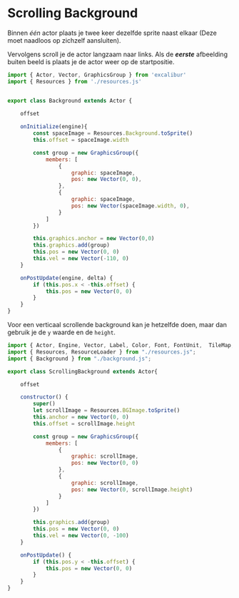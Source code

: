 # Scrolling Background

Binnen *één* actor plaats je twee keer dezelfde sprite naast elkaar (Deze moet naadloos op zichzelf aansluiten).

Vervolgens scroll je de actor langzaam naar links. Als de ***eerste*** afbeelding buiten beeld is plaats je de actor weer op de startpositie.

```javascript
import { Actor, Vector, GraphicsGroup } from 'excalibur'
import { Resources } from './resources.js'


export class Background extends Actor {

    offset
    
    onInitialize(engine){
        const spaceImage = Resources.Background.toSprite()
        this.offset = spaceImage.width

        const group = new GraphicsGroup({
            members: [
                {
                    graphic: spaceImage,
                    pos: new Vector(0, 0),
                },
                {
                    graphic: spaceImage,
                    pos: new Vector(spaceImage.width, 0),
                }
            ]
        })

        this.graphics.anchor = new Vector(0,0)
        this.graphics.add(group)       
        this.pos = new Vector(0, 0)
        this.vel = new Vector(-110, 0)
    }

    onPostUpdate(engine, delta) {
        if (this.pos.x < -this.offset) {
            this.pos = new Vector(0, 0)
        }
    }
}
```

Voor een verticaal scrollende background kan je hetzelfde doen, maar dan gebruik je de `y` waarde en de `height`.

```javascript
import { Actor, Engine, Vector, Label, Color, Font, FontUnit,  TileMap, DisplayMode, FrameStats, GraphicsGroup} from "excalibur";
import { Resources, ResourceLoader } from "./resources.js";
import { Background } from "./background.js";

export class ScrollingBackground extends Actor{

    offset

    constructor() {
        super()
        let scrollImage = Resources.BGImage.toSprite()
        this.anchor = new Vector(0, 0)
        this.offset = scrollImage.height

        const group = new GraphicsGroup({
            members: [
                {
                    graphic: scrollImage,
                    pos: new Vector(0, 0)
                },
                {
                    graphic: scrollImage,
                    pos: new Vector(0, scrollImage.height)
                }
            ]
        })

        this.graphics.add(group)
        this.pos = new Vector(0, 0)
        this.vel = new Vector(0, -100)
    }

    onPostUpdate() {
        if (this.pos.y < -this.offset) {
            this.pos = new Vector(0, 0)
        }
    }
}
```
